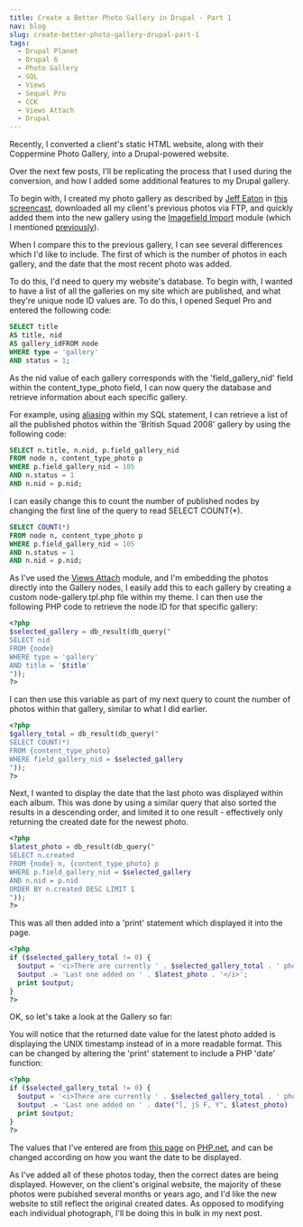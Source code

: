 ```yaml
---
title: Create a Better Photo Gallery in Drupal - Part 1
nav: blog
slug: create-better-photo-gallery-drupal-part-1
tags:
  - Drupal Planet
  - Drupal 6
  - Photo Gallery
  - SQL
  - Views
  - Sequel Pro
  - CCK
  - Views Attach
  - Drupal
---
```

Recently, I converted a client's static HTML website, along with their Coppermine Photo Gallery, into a Drupal-powered website.

Over the next few posts, I'll be replicating the process that I used during the conversion, and how I added some additional features to my Drupal gallery.

To begin with, I created my photo gallery as described by <a href="http://www.lullabot.com/about/team/jeff-eaton">Jeff Eaton</a> in <a href="http://www.lullabot.com/articles/photo-galleries-views-attach">this screencast</a>, downloaded all my client's previous photos via FTP,  and quickly added them into the new gallery using the <a href="http://drupal.org/project/imagefield_import">Imagefield Import</a> module (which I mentioned <a href="internal:/2010/05/29/importing-images-using-the-imagefieldimport-module" title="Importing images using the Imagefield_Import module">previously</a>).

When I compare this to the previous gallery, I can see several  differences which I'd like to include. The first of which is the number  of photos in each gallery, and the date that the most recent photo was added.

To do this, I'd need to query my website's database. To begin with, I  wanted to have a list of all the galleries on my site which are  published, and what they're unique node ID values are. To do this, I  opened Sequel Pro and entered the following code:

~~~sql
SELECT title 
AS title, nid 
AS gallery_idFROM node
WHERE type = 'gallery'
AND status = 1;
~~~

As the nid value of each gallery corresponds with the 'field_gallery_nid' field within the content_type_photo field, I can now  query the database and retrieve information about each specific  gallery.

For example, using <a href="http://www.w3schools.com/sql/sql_alias.asp">aliasing</a> within my SQL statement, I can retrieve a list of all the published  photos within the 'British Squad 2008' gallery by using the following code:

~~~sql
SELECT n.title, n.nid, p.field_gallery_nid
FROM node n, content_type_photo p
WHERE p.field_gallery_nid = 105
AND n.status = 1
AND n.nid = p.nid;
~~~

I can easily change this to count the number of published nodes by changing the first line of the query to read SELECT COUNT(*).

~~~sql
SELECT COUNT(*)
FROM node n, content_type_photo p
WHERE p.field_gallery_nid = 105
AND n.status = 1
AND n.nid = p.nid;
~~~

As I've used the <a href="http://drupal.org/project/views_attach">Views Attach</a> module, and I'm embedding the photos directly into the Gallery nodes, I  easily add this to each gallery by creating a custom  node-gallery.tpl.php file within my theme. I can then use the following PHP code to retrieve the node ID for that specific gallery:

~~~php
<?php
$selected_gallery = db_result(db_query("
SELECT nid 
FROM {node} 
WHERE type = 'gallery' 
AND title = '$title'
"));
?>
~~~

I can then use this variable as part of my next query to count the number of photos within that gallery, similar to what I did earlier.

~~~php
<?php
$gallery_total = db_result(db_query("
SELECT COUNT(*) 
FROM {content_type_photo} 
WHERE field_gallery_nid = $selected_gallery
"));
?>
~~~

Next, I wanted to display the date that the last photo was displayed within each album. This was done by using a similar query that also sorted the results in a descending order, and limited it to one result - effectively only returning the created date for the newest photo.

~~~php
<?php
$latest_photo = db_result(db_query("
SELECT n.created 
FROM {node} n, {content_type_photo} p 
WHERE p.field_gallery_nid = $selected_gallery 
AND n.nid = p.nid 
ORDER BY n.created DESC LIMIT 1
"));
?>
~~~

This was all then added into a 'print' statement which displayed it into the page.

~~~php
<?php
if ($selected_gallery_total != 0) {
  $output = '<i>There are currently ' . $selected_gallery_total . ' photos in this gallery.';
  $output .= 'Last one added on ' . $latest_photo . '</i>';
  print $output;
}
?>
~~~

OK, so let's take a look at the Gallery so far:

You will notice that the returned date value for the latest photo  added is displaying the UNIX timestamp instead of in a more readable format. This can be changed by altering the 'print' statement to include  a PHP 'date' function:

~~~php
<?php
if ($selected_gallery_total != 0) { 
  $output = '<i>There are currently ' . $selected_gallery_total . ' photos in this gallery.'; 
  $output .= 'Last one added on ' . date("l, jS F, Y", $latest_photo) . '.</i>';
  print $output;
}
?>
~~~

The values that I've entered are from <a href="http://php.net/manual/en/function.date.php">this page</a> on <a href="http://php.net">PHP.net</a>, and can be changed according on how you want the date to be displayed.

As I've added all of these photos today, then the correct dates are  being displayed. However, on the client's original website, the majority  of these photos were pubished several months or years ago, and I'd like  the new website to still reflect the original created dates. As opposed  to modifying each individual photograph, I'll be doing this in bulk in  my next post.
